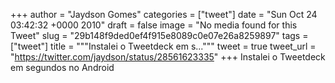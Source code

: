 
+++
author = "Jaydson Gomes"
categories = ["tweet"]
date = "Sun Oct 24 03:42:32 +0000 2010"
draft = false
image = "No media found for this Tweet"
slug = "29b148f9ded0ef4f915e8089c0e07e26a8259897"
tags = ["tweet"]
title = """Instalei o Tweetdeck em s..."""
tweet = true
tweet_url = "https://twitter.com/jaydson/status/28561623335"
+++
Instalei o Tweetdeck em segundos no Android
